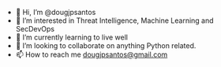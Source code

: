 - 👋 Hi, I’m @dougjpsantos
- 👀 I’m interested in Threat Intelligence, Machine Learning and SecDevOps
- 🌱 I’m currently learning to live well
- 💞️ I’m looking to collaborate on anything Python related.
- 📫 How to reach me dougjpsantos@gmail.com

<!---
dougjpsantos/dougjpsantos is a ✨ special ✨ repository because its `README.md` (this file) appears on your GitHub profile.
You can click the Preview link to take a look at your changes.
--->
